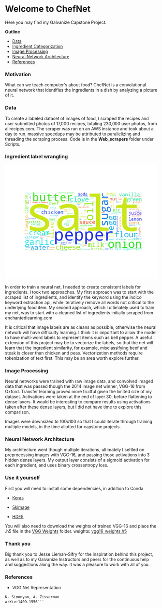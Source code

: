 # Welcome to ChefNet

Here you may find my Galvanize Capstone Project.

__Outline__

* [Data](#data)
* [Ingredient Categorization](#ingredient-label-wrangling)
* [Image Processing](#image-processing)
* [Neural Network Architecture](#neural-network-architecture)
* [References](#references)



### Motivation

What can we teach computer's about food? ChefNet is a convolutional neural network that identifies the ingredients in a dish by analyzing a picture of it.

### Data

To create a labeled dataset of images of food, I scraped the recipes and user submitted photos of 17,000 recipes, totaling 230,000 user photos, from allrecipes.com. The scraper was run on an AWS instance and took about a day to run, massive speedups may be attributed to parallelizing and threading the scraping process. Code is in the __Web_scrapers__ folder under Scripts.

### Ingredient label wrangling

![alt text](figures/vocab_wordcloud.png "Labels")

In order to train a neural net, I needed to create consistent labels for ingredients. I took two approaches. My first approach was to start with the scraped list of ingredients, and identify the keyword using the indico keyword extraction api, while iteratively remove all words not critical to the underlying food item. My second approach, which I ultimately used to train my net, was to start with a cleaned list of ingredients initially scraped from   enchantedlearning.com

It is critical that image labels are as cleans as possible, otherwise the neural network will have difficulty learning. I think it is important to allow the model to have multi-word labels to represent items such as bell pepper. A useful extension of this project may be to vectorize the labels, so that the net will learn that the ingredient similarity, for example, misclassifying beef and steak is closer than chicken and peas. Vectorization methods require tokenization of text first. This may be an area worth explore further.

### Image Processing

Neural networks were trained with raw image data, and convolved imaged data that was passed though the 2014 image net winner, VGG-16 from Oxford. Transfer learning proved more fruitful given the limited size of my dataset. Activations were taken at the end of layer 30, before flattening to dense layers. It would be interesting to compare results using activations taken after these dense layers, but I did not have time to explore this comparison.

Images were downsized to 100x100 so that I could iterate through training multiple models, in the time allotted for capstone projects.

### Neural Network Architecture

My architecture went though multiple iterations, ultimately I settled on preprocessing images with VGG-16, and passing those activations into 3 hidden dense layers. My output layer consists of a sigmoid activation for each ingredient, and uses binary crossentropy loss.

### Use it yourself

First you will need to install some dependencies, in addition to Conda:

* [Keras](http://keras.io/)

* [Skimage](http://scikit-image.org/)

* [HDF5](http://docs.h5py.org/en/latest/build.html)

You will also need to download the weights of trained VGG-16 and place the .h5 file in the [VGG Weights](#/vgg_weights) folder.
weights: [vgg16_weights.h5](https://drive.google.com/file/d/0Bz7KyqmuGsilT0J5dmRCM0ROVHc/view)

### Thank you

Big thank you to Jesse Lieman-Sifry for the inspiration behind this project, as well as to my Galvanize Instructors and peers for the continuous help and suggestions along the way. It was a pleasure to work with all of you.

### References

* VGG Net Representation
```Very Deep Convolutional Networks for Large-Scale Image Recognition
K. Simonyan, A. Zisserman
arXiv:1409.1556```
